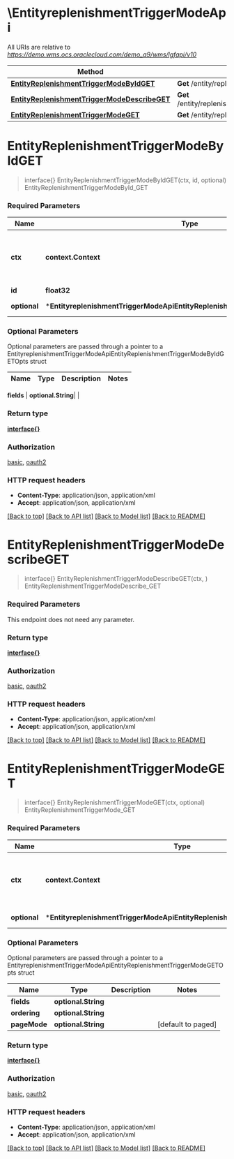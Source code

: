 # \EntityreplenishmentTriggerModeApi

All URIs are relative to *https://demo.wms.ocs.oraclecloud.com/demo_a9/wms/lgfapi/v10*

Method | HTTP request | Description
------------- | ------------- | -------------
[**EntityReplenishmentTriggerModeByIdGET**](EntityreplenishmentTriggerModeApi.md#EntityReplenishmentTriggerModeByIdGET) | **Get** /entity/replenishment_trigger_mode/{id} | EntityReplenishmentTriggerModeById_GET
[**EntityReplenishmentTriggerModeDescribeGET**](EntityreplenishmentTriggerModeApi.md#EntityReplenishmentTriggerModeDescribeGET) | **Get** /entity/replenishment_trigger_mode/describe | EntityReplenishmentTriggerModeDescribe_GET
[**EntityReplenishmentTriggerModeGET**](EntityreplenishmentTriggerModeApi.md#EntityReplenishmentTriggerModeGET) | **Get** /entity/replenishment_trigger_mode | EntityReplenishmentTriggerMode_GET


# **EntityReplenishmentTriggerModeByIdGET**
> interface{} EntityReplenishmentTriggerModeByIdGET(ctx, id, optional)
EntityReplenishmentTriggerModeById_GET



### Required Parameters

Name | Type | Description  | Notes
------------- | ------------- | ------------- | -------------
 **ctx** | **context.Context** | context for authentication, logging, cancellation, deadlines, tracing, etc.
  **id** | **float32**|  | 
 **optional** | ***EntityreplenishmentTriggerModeApiEntityReplenishmentTriggerModeByIdGETOpts** | optional parameters | nil if no parameters

### Optional Parameters
Optional parameters are passed through a pointer to a EntityreplenishmentTriggerModeApiEntityReplenishmentTriggerModeByIdGETOpts struct

Name | Type | Description  | Notes
------------- | ------------- | ------------- | -------------

 **fields** | **optional.String**|  | 

### Return type

[**interface{}**](interface{}.md)

### Authorization

[basic](../README.md#basic), [oauth2](../README.md#oauth2)

### HTTP request headers

 - **Content-Type**: application/json, application/xml
 - **Accept**: application/json, application/xml

[[Back to top]](#) [[Back to API list]](../README.md#documentation-for-api-endpoints) [[Back to Model list]](../README.md#documentation-for-models) [[Back to README]](../README.md)

# **EntityReplenishmentTriggerModeDescribeGET**
> interface{} EntityReplenishmentTriggerModeDescribeGET(ctx, )
EntityReplenishmentTriggerModeDescribe_GET



### Required Parameters
This endpoint does not need any parameter.

### Return type

[**interface{}**](interface{}.md)

### Authorization

[basic](../README.md#basic), [oauth2](../README.md#oauth2)

### HTTP request headers

 - **Content-Type**: application/json, application/xml
 - **Accept**: application/json, application/xml

[[Back to top]](#) [[Back to API list]](../README.md#documentation-for-api-endpoints) [[Back to Model list]](../README.md#documentation-for-models) [[Back to README]](../README.md)

# **EntityReplenishmentTriggerModeGET**
> interface{} EntityReplenishmentTriggerModeGET(ctx, optional)
EntityReplenishmentTriggerMode_GET



### Required Parameters

Name | Type | Description  | Notes
------------- | ------------- | ------------- | -------------
 **ctx** | **context.Context** | context for authentication, logging, cancellation, deadlines, tracing, etc.
 **optional** | ***EntityreplenishmentTriggerModeApiEntityReplenishmentTriggerModeGETOpts** | optional parameters | nil if no parameters

### Optional Parameters
Optional parameters are passed through a pointer to a EntityreplenishmentTriggerModeApiEntityReplenishmentTriggerModeGETOpts struct

Name | Type | Description  | Notes
------------- | ------------- | ------------- | -------------
 **fields** | **optional.String**|  | 
 **ordering** | **optional.String**|  | 
 **pageMode** | **optional.String**|  | [default to paged]

### Return type

[**interface{}**](interface{}.md)

### Authorization

[basic](../README.md#basic), [oauth2](../README.md#oauth2)

### HTTP request headers

 - **Content-Type**: application/json, application/xml
 - **Accept**: application/json, application/xml

[[Back to top]](#) [[Back to API list]](../README.md#documentation-for-api-endpoints) [[Back to Model list]](../README.md#documentation-for-models) [[Back to README]](../README.md)

